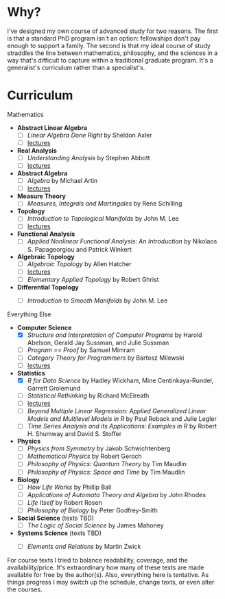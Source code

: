 
# Why?
I've designed my own course of advanced study for two reasons. The first is that a standard PhD program isn't an option: fellowships don't pay enough to support a family. The second is that my ideal course of study straddles the line between mathematics, philosophy, and the sciences in a way that's difficult to capture within a traditional graduate program. It's a generalist's curriculum rather than a specialist's.


# Curriculum

Mathematics
- **Abstract Linear Algebra**
	- [ ] *Linear Algebra Done Right* by Sheldon Axler
	- [ ] [lectures](https://www.youtube.com/playlist?list=PLGAnmvB9m7zOBVCZBUUmSinFV0wEir2Vw)
- **Real Analysis**
	- [ ] *Understanding Analysis* by Stephen Abbott
	- [ ] [lectures](https://www.youtube.com/playlist?list=PLLFpXNanTP9WGfbjxR5kCMXQgol4bGehz)
- **Abstract Algebra**
	- [ ] *Algebra* by Michael Artin
	- [ ] [lectures](https://www.youtube.com/playlist?list=PLelIK3uylPMGzHBuR3hLMHrYfMqWWsmx5)
- **Measure Theory**
	- [ ] *Measures, Integrals and Martingales* by Rene Schilling
- **Topology**
	- [ ] *Introduction to Topological Manifolds* by John M. Lee
	- [ ] [lectures](https://www.youtube.com/playlist?list=PLd8NbPjkXPliJunBhtDNMuFsnZPeHpm-0)
- **Functional Analysis**
	- [ ] *Applied Nonlinear Functional Analysis: An Introduction* by Nikolaos S. Papageorgiou and Patrick Winkert
- **Algebraic Topology**
	- [ ] *Algebraic Topology* by Allen Hatcher
	- [ ] [lectures](https://www.youtube.com/playlist?list=PLOROtRhtegr7DmeMyFxfKxsljAVsAn_X4)
	- [ ] *Elementary Applied Topology* by Robert Ghrist
- **Differential Topology**
	- [ ] *Introduction to Smooth Manifolds* by John M. Lee
	


Everything Else
- **Computer Science**
	- [x] *Structure and Interpretation of Computer Programs* by Harold Abelson, Gerald Jay Sussman, and Julie Sussman
	- [ ] *Program == Proof* by Samuel Mimram
	- [ ] *Category Theory for Programmers* by Bartosz Milewski
	- [ ] [lectures](https://www.youtube.com/playlist?list=PLbgaMIhjbmEnaH_LTkxLI7FMa2HsnawM_)
- **Statistics**
	- [x] *R for Data Science* by Hadley Wickham, Mine Centinkaya-Rundel, Garrett Grolemund
	- [ ] *Statistical Rethinking* by Richard McElreath
	- [ ] [lectures](https://www.youtube.com/playlist?list=PLDcUM9US4XdPz-KxHM4XHt7uUVGWWVSus)
	- [ ] *Beyond Multiple Linear Regression: Applied Generalized Linear Models and Multilevel Models in R* by Paul Roback and Julie Legler
	- [ ] *Time Series Analysis and its Applications: Examples in R* by Robert H. Shumway and David S. Stoffer
- **Physics**
	- [ ] *Physics from Symmetry* by Jakob Schwichtenberg
	- [ ] *Mathematical Physics* by Robert Geroch
	- [ ] *Philosophy of Physics: Quantum Theory* by Tim Maudlin
	- [ ] *Philosophy of Physics: Space and Time* by Tim Maudlin
- **Biology**
	- [ ] *How Life Works* by Phillip Ball
	- [ ] *Applications of Automata Theory and Algebra* by John Rhodes
	- [ ] *Life Itself* by Robert Rosen
	- [ ] *Philosophy of Biology* by Peter Godfrey-Smith
- **Social Science** (texts TBD)
	- [ ] *The Logic of Social Science* by James Mahoney
- **Systems Science** (texts TBD)
	- [ ] *Elements and Relations* by Martin Zwick



For course texts I tried to balance readability, coverage, and the availability/price. It's extraordinary how many of these texts are made available for free by the author(s). Also, everything here is tentative. As things progress I may switch up the schedule, change texts, or even alter the courses.